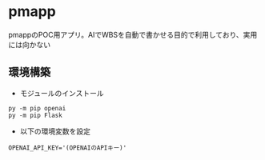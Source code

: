 # pmapp
pmappのPOC用アプリ。AIでWBSを自動で書かせる目的で利用しており、実用には向かない

## 環境構築
- モジュールのインストール
```
py -m pip openai
py -m pip Flask
```

- 以下の環境変数を設定
```
OPENAI_API_KEY='(OPENAIのAPIキー)'
```



